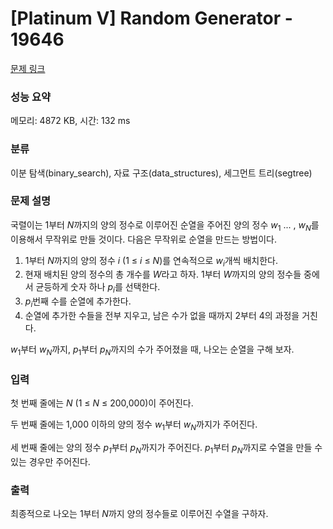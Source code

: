 # [Platinum V] Random Generator - 19646 

[문제 링크](https://www.acmicpc.net/problem/19646) 

### 성능 요약

메모리: 4872 KB, 시간: 132 ms

### 분류

이분 탐색(binary_search), 자료 구조(data_structures), 세그먼트 트리(segtree)

### 문제 설명

<p>국렬이는 1부터 <em>N</em>까지의 양의 정수로 이루어진 순열을 주어진 양의 정수 <em>w</em><sub>1</sub> ... , <em>w<sub>N</sub></em>를 이용해서 무작위로 만들 것이다. 다음은 무작위로 순열을 만드는 방법이다.</p>

<ol>
	<li>1부터 <em>N</em>까지의 양의 정수 <em>i </em>(1 ≤ <em>i </em>≤ <em>N</em>)를 연속적으로 <em>w<sub>i</sub></em>개씩 배치한다.</li>
	<li>현재 배치된 양의 정수의 총 개수를 <em>W</em>라고 하자. 1부터 <em>W</em>까지의 양의 정수들 중에서 균등하게 숫자 하나 <em>p<sub>i</sub></em>를 선택한다.</li>
	<li><em>p<sub>i</sub></em>번째 수를 순열에 추가한다.</li>
	<li>순열에 추가한 수들을 전부 지우고, 남은 수가 없을 때까지 2부터 4의 과정을 거친다.</li>
</ol>

<p><em>w</em><sub>1</sub>부터 <i>w<sub>N</sub></i>까지, <em>p</em><sub>1</sub>부터 <i>p<sub>N</sub></i>까지의 수가 주어졌을 때, 나오는 순열을 구해 보자.</p>

### 입력 

 <p>첫 번째 줄에는 <em>N </em>(1 ≤ <em>N </em>≤ 200,000)이 주어진다.</p>

<p>두 번째 줄에는 1,000 이하의 양의 정수 <em>w</em><sub>1</sub>부터 <em>w<sub>N</sub></em>까지가 주어진다.</p>

<p>세 번째 줄에는 양의 정수 <em>p<sub>1</sub></em>부터 <em>p<sub>N</sub></em>까지가 주어진다. <em>p</em><sub>1</sub>부터 <em>p<sub>N</sub></em>까지로 수열을 만들 수 있는 경우만 주어진다.</p>

### 출력 

 <p>최종적으로 나오는 1부터 <em>N</em>까지 양의 정수들로 이루어진 수열을 구하자.</p>

